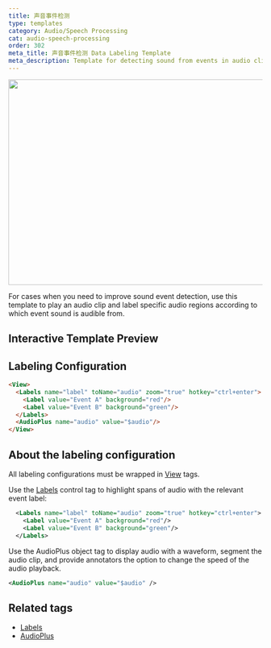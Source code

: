 ```yaml
---
title: 声音事件检测
type: templates
category: Audio/Speech Processing
cat: audio-speech-processing
order: 302
meta_title: 声音事件检测 Data Labeling Template
meta_description: Template for detecting sound from events in audio clips with Label Studio for your machine learning and data science projects.
---
```


<img src="/images/templates/sound-event-detection.png" alt="" class="gif-border" width="552px" height="408px" />

For cases when you need to improve sound event detection, use this template to play an audio clip and label specific audio regions according to which event sound is audible from. 

## Interactive Template Preview

<div id="main-preview"></div>

## Labeling Configuration

```html
<View>
  <Labels name="label" toName="audio" zoom="true" hotkey="ctrl+enter">
    <Label value="Event A" background="red"/>
    <Label value="Event B" background="green"/>
  </Labels>
  <AudioPlus name="audio" value="$audio"/>
</View>
```

## About the labeling configuration

All labeling configurations must be wrapped in [View](/tags/view.html) tags.

Use the [Labels](/tags/labels.html) control tag to highlight spans of audio with the relevant event label:
```xml
  <Labels name="label" toName="audio" zoom="true" hotkey="ctrl+enter">
    <Label value="Event A" background="red"/>
    <Label value="Event B" background="green"/>
  </Labels>
```

Use the AudioPlus object tag to display audio with a waveform, segment the audio clip, and provide annotators the option to change the speed of the audio playback.
```xml
<AudioPlus name="audio" value="$audio" />
```

## Related tags

- [Labels](/tags/labels.html)
- [AudioPlus](/tags/audioplus.html)